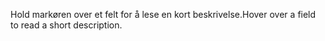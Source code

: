 <span data-ttu-id="1de67-101">Hold markøren over et felt for å lese en kort beskrivelse.</span><span class="sxs-lookup"><span data-stu-id="1de67-101">Hover over a field to read a short description.</span></span>
